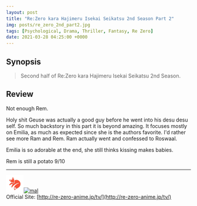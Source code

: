 ```yaml
---
layout: post
title: "Re:Zero kara Hajimeru Isekai Seikatsu 2nd Season Part 2"
img: posts/re_zero_2nd_part2.jpg 
tags: [Psychological, Drama, Thriller, Fantasy, Re Zero]
date: 2021-03-28 04:25:00 +0000
---
```


## Synopsis
>Second half of Re:Zero kara Hajimeru Isekai Seikatsu 2nd Season.

## Review
Not enough Rem.

Holy shit Geuse was actually a good guy before he went into his desu desu self. So much backstory in this part it is beyond amazing. It focuses mostly on Emilia, as much as expected since she is the authors favorite. I'd rather see more Ram and Rem. Ram actually went and confessed to Roswaal.

Emilia is so adorable at the end, she still thinks kissing makes babies.
   
Rem is still a potato 9/10

---

[![kitsu](..\assets\img\kitsu.png)](https://kitsu.io/anime/rezero-season-2-part-2)[![mal](..\assets\img\mal.ico)](https://myanimelist.net/anime/42203/Re_Zero_kara_Hajimeru_Isekai_Seikatsu_2nd_Season_Part_2)  
Official Site: [http://re-zero-anime.jp/tv/](http://re-zero-anime.jp/tv/)